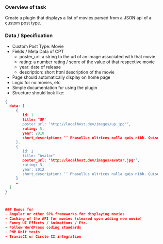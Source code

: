 ### Overview of task
Create a plugin that displays a list of movies parsed from a JSON api of a custom post type. 

### Data / Specification
- Custom Post Type: Movie
- Fields / Meta Data of CPT
  - poster_url: a string to the url of an image associated with that movie
  - rating: a number rating / score of the value of that respective movie
  - year: date of release 
  - description: short html description of the movie
- Page should automatically display on home page
- Logic for no movies, etc
- Simple documentation for using the plugin
- Structure should look like:
```json
{
  data: [
     {
        id: 1
        title: “UP"
        poster_url: ‘http://localhost.dev/images/up.jpg"’,
        rating: 5,
        year: 2010
        short_description: ‘’ Phasellus ultrices nulla quis nibh. Quisque a lectus",
     },
     {
        id: 2
        title: “Avatar"
        poster_url: ‘http://localhost.dev/images/avatar.jpg"’,
        rating: 3,
        year: 2012
        short_description: ‘’ Phasellus ultrices nulla quis nibh. Quisque a lectus",
     }
     …
  ]
}
`


### Bonus for
- Angular or other SPA frameworks for displaying movies
- Caching of the API for movies (cleared upon adding new movie)
- Fancy UI Effects / Animations / Etc.
- Follow WordPress coding standards
- PHP Unit tests
- TravisCI or Circle CI integration